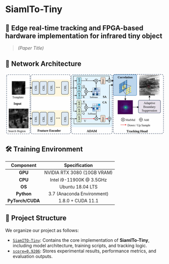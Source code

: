 # SiamlTo-Tiny

## 📄 **Edge real-time tracking and FPGA-based hardware implementation for infrared tiny object**
> *(Paper Title)*

## 🧠 Network Architecture
![Network Architecture](architecture.jpg)

## 🛠️ Training Environment  
| Component             | Specification               |
|:----------------:|:----------------------------:|
| **GPU**          | NVIDIA RTX 3080 (10GB VRAM)   |
| **CPU**          | Intel i9-11900K @ 3.5GHz      |
| **OS**      | Ubuntu 18.04 LTS              |
| **Python**       | 3.7 (Anaconda Environment)   |
| **PyTorch/CUDA** | 1.8.0 + CUDA 11.1             |

## 📁 Project Structure
We organize our project as follows:

- [`SiamITO-Tiny`](./SiamITO-Tiny): Contains the core implementation of **SiamlTo-Tiny**, including model architecture, training scripts, and tracking logic.
- [`score=0.9206`](./score=0.9206): Stores experimental results, performance metrics, and evaluation outputs.

